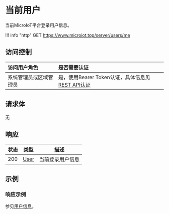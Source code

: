 # 当前用户

当前MicroIoT平台登录用户信息。

!!! info "http"
    GET https://www.microiot.top/server/users/me

## 访问控制

| 访问用户角色           | 是否需要认证                                 |
| :--------------------- | :------------------------------------------- |
| 系统管理员或区域管理员 | 是，使用Bearer Token认证，具体信息见[REST API认证](../api.md) |


## 请求体

无

## 响应

| 状态 | 类型          | 描述           |
| ---- | ------------- | -------------- |
| 200  | [User](adduser.md#user) | 当前登录用户信息 |



## 示例

### 响应示例

参见[用户信息](adduser.md#_7)。

